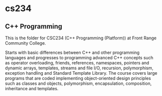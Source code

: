 # cs234

## C++ Programming

This is the folder for CSC234 (C++ Programming (Platform)) at Front Range Community College.

Starts with basic differences between C++ and other programming languages and progresses to programming advanced C++ concepts such as operator overloading, friends, references, namespaces, pointers and dynamic arrays, templates, streams and file I/O, recursion, polymorphism, exception handling and Standard Template Library. The course covers large programs that are coded implementing object-oriented design principles such as classes and objects, polymorphism, encapsulation, composition, inheritance and templates.
